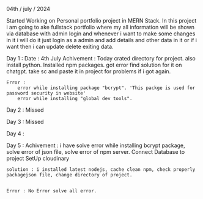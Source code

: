 04th / july / 2024

Started Working on Personal portfolio project in MERN Stack.
In this project i am going to ake fullstack portfolio where my all information will be shown via database with admin login and whenever i want to make some changes in it i will do it just login as a admin and add details and other data in it or if i want then i can update delete exiting data.

Day 1 :
    Date : 4th July
    Achivement :
        Today crated directory for project.
        also install python.
        Installed npm packages. got error find solution for it on chatgpt. take sc and paste it in project for problems if i got again.

    Error :
        error while installing package "bcrypt". 'This packge is used for password security in website'
        error while installing "global dev tools".

Day 2 :
    Missed

Day 3 : 
    Missed

Day 4 :
    
Day 5 : 
    Achivement : i have solve error while installing bcrypt package, solve error of json file, solve error of npm server.
    Connect Database to project
    SetUp cloudinary

    solution : i installed latest nodejs, cache clean npm, check properly packagejson file, change directory of project.

    
    Error : No Error solve all error.